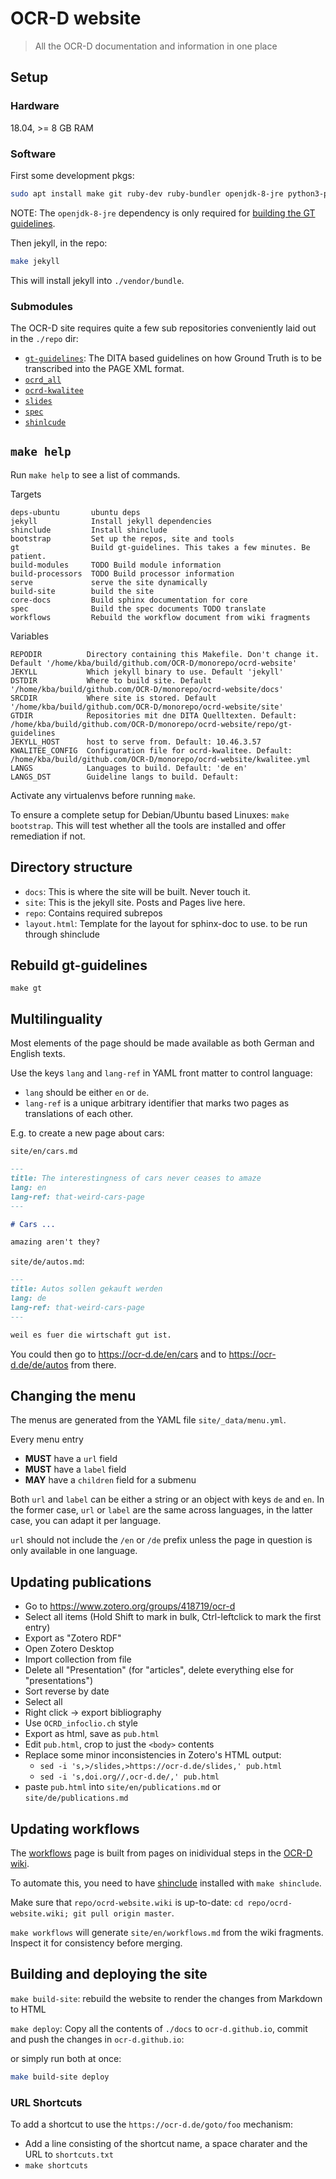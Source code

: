 # OCR-D website

> All the OCR-D documentation and information in one place

## Setup

### Hardware

18.04, >= 8 GB RAM

### Software

First some development pkgs:

```sh
sudo apt install make git ruby-dev ruby-bundler openjdk-8-jre python3-pip
```

NOTE: The `openjdk-8-jre` dependency is only required for [building the GT guidelines](#rebuild-gt-guidelines).

Then jekyll, in the repo:

```sh
make jekyll
```

This will install jekyll into `./vendor/bundle`.

### Submodules

The OCR-D site requires quite a few sub repositories conveniently laid out in
the `./repo` dir:

* [`gt-guidelines`](repo/gt-guidelines): The DITA based guidelines on how Ground Truth is to be transcribed into the PAGE XML format. 
* [`ocrd_all`](repo/ocrd_all)
* [`ocrd-kwalitee`](repo/ocrd-kwalitee)
* [`slides`](repo/slides)
* [`spec`](repo/spec)
* [`shinlcude`](repo/shinclude)

## `make help`
Run `make help` to see a list of commands.

<!-- BEGIN-EVAL make help -->

  Targets

    deps-ubuntu       ubuntu deps
    jekyll            Install jekyll dependencies
    shinclude         Install shinclude
    bootstrap         Set up the repos, site and tools
    gt                Build gt-guidelines. This takes a few minutes. Be patient.
    build-modules     TODO Build module information
    build-processors  TODO Build processor information
    serve             serve the site dynamically
    build-site        build the site
    core-docs         Build sphinx documentation for core
    spec              Build the spec documents TODO translate
    workflows         Rebuild the workflow document from wiki fragments

  Variables

    REPODIR          Directory containing this Makefile. Don't change it. Default '/home/kba/build/github.com/OCR-D/monorepo/ocrd-website'
    JEKYLL           Which jekyll binary to use. Default 'jekyll'
    DSTDIR           Where to build site. Default '/home/kba/build/github.com/OCR-D/monorepo/ocrd-website/docs'
    SRCDIR           Where site is stored. Default '/home/kba/build/github.com/OCR-D/monorepo/ocrd-website/site'
    GTDIR            Repositories mit dne DITA Quelltexten. Default: /home/kba/build/github.com/OCR-D/monorepo/ocrd-website/repo/gt-guidelines
    JEKYLL_HOST      host to serve from. Default: 10.46.3.57
    KWALITEE_CONFIG  Configuration file for ocrd-kwalitee. Default: /home/kba/build/github.com/OCR-D/monorepo/ocrd-website/kwalitee.yml
    LANGS            Languages to build. Default: 'de en'
    LANGS_DST        Guideline langs to build. Default: 

<!-- END-EVAL -->

Activate any virtualenvs before running `make`.

To ensure a complete setup for Debian/Ubuntu based Linuxes: `make bootstrap`. This will test whether all the tools are installed and offer remediation if not.

## Directory structure

* `docs`: This is where the site will be built. Never touch it.
* `site`: This is the jekyll site. Posts and Pages live here.
* `repo`: Contains required subrepos
* `layout.html`: Template for the layout for sphinx-doc to use. to be run through shinclude

## Rebuild gt-guidelines

```
make gt
```

## Multilinguality

Most elements of the page should be made available as both German and English texts.

Use the keys `lang` and `lang-ref` in YAML front matter to control language:
* `lang` should be either `en` or `de`.
* `lang-ref` is a unique arbitrary identifier that marks two pages as translations of each other.

E.g. to create a new page about cars:

`site/en/cars.md`

```markdown
---
title: The interestingness of cars never ceases to amaze
lang: en
lang-ref: that-weird-cars-page
---

# Cars ...

amazing aren't they?
```

`site/de/autos.md`:

```markdown
---
title: Autos sollen gekauft werden
lang: de
lang-ref: that-weird-cars-page
---

weil es fuer die wirtschaft gut ist.
```

You could then go to https://ocr-d.de/en/cars and to https://ocr-d.de/de/autos from there.

## Changing the menu

The menus are generated from the YAML file `site/_data/menu.yml`.

Every menu entry
  * **MUST** have a `url` field
  * **MUST** have a `label` field
  * **MAY** have a `children` field for a submenu

Both `url` and `label` can be either a string or an object with keys `de` and
`en`. In the former case, `url` or `label` are the same across languages, in
the latter case, you can adapt it per language.

`url` should not include the `/en` or `/de` prefix unless the page in question
is only available in one language.

## Updating publications

- Go to https://www.zotero.org/groups/418719/ocr-d
- Select all items (Hold Shift to mark in bulk, Ctrl-leftclick to mark the first entry)
- Export as "Zotero RDF"
- Open Zotero Desktop
- Import collection from file
- Delete all "Presentation" (for "articles", delete everything else for "presentations")
- Sort reverse by date
- Select all
- Right click -> export bibliography
- Use `OCRD_infoclio.ch` style
- Export as html, save as `pub.html`
- Edit `pub.html`, crop to just the `<body>` contents
- Replace some minor inconsistencies in Zotero's HTML output:
  - `sed -i 's,>/slides,>https://ocr-d.de/slides,' pub.html`
  - `sed -i 's,doi.org//,ocr-d.de/,' pub.html`
- paste `pub.html` into `site/en/publications.md` or `site/de/publications.md`

## Updating workflows

The [workflows](https://ocr-d.de/en/workflows) page is built from pages on inidividual steps in the [OCR-D wiki](https://github.com/OCR-D/ocrd-website.wiki).

To automate this, you need to have [shinclude](https://github.com/kba/shinclude) installed with `make shinclude`.

Make sure that `repo/ocrd-website.wiki` is up-to-date: `cd repo/ocrd-website.wiki; git pull origin master`.

`make workflows` will generate `site/en/workflows.md` from the wiki fragments. Inspect it for consistency before merging.

## Building and deploying the site

```make build-site```:  rebuild the website to render the changes from Markdown to HTML

```make deploy```: Copy all the contents of ```./docs``` to ```ocr-d.github.io```, commit and push the changes in ```ocr-d.github.io```:

or simply run both at once:

```sh
make build-site deploy
```


### URL Shortcuts

To add a shortcut to use the `https://ocr-d.de/goto/foo` mechanism:

* Add a line consisting of the shortcut name, a space charater and the URL to `shortcuts.txt`
* `make shortcuts`
